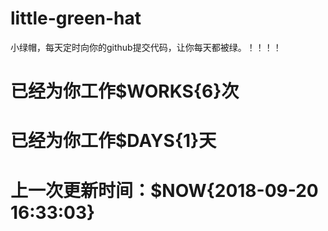 # little-green-hat
小绿帽，每天定时向你的github提交代码，让你每天都被绿。！！！！

# 已经为你工作$WORKS{6}次
# 已经为你工作$DAYS{1}天
# 上一次更新时间：$NOW{2018-09-20 16:33:03}
